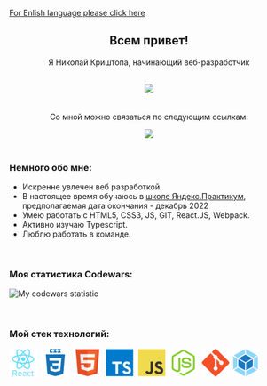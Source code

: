 [For Enlish language please click here](https://github.com/NikolayKrishtopa/NikolayKrishtopa)
<br />
<div align="center">
<h2>Всем привет!</h2>
<p>Я Николай Криштопа, начинающий веб-разработчик</p>
</div>

<br />

<div align="center">
<img src="https://xakep.ru/wp-content/uploads/2015/08/41885761_xl.jpg" width="500" />
</div>

<br />

<div align="center">
  <p>Со мной можно связаться по следующим ссылкам:</p>
  <a href="https://t.me/Nikolay_Krishtopa">
    <img src="https://img.shields.io/badge/Telegram-blue?logo=telegram" />
  </a>
</div>

<br />

### Немного обо мне:

- Искренне увлечен веб разработкой.
- В настоящее время обучаюсь в [школе Яндекс.Практикум](https://practicum.yandex.ru/), предполагаемая дата окончания - декабрь 2022
- Умею работать с HTML5, CSS3, JS, GIT, React.JS, Webpack.
- Активно изучаю Typescript.
- Люблю работать в команде.

<br />

### Моя статистика Codewars:

![My codewars statistic](https://www.codewars.com/users/Nikolay.Krishtopa/badges/large)

<br />

### Мой стек технологий:

<div>
  <img src="https://github.com/devicons/devicon/blob/master/icons/react/react-original-wordmark.svg" title="React" alt="React" width="50" height="50"/>&nbsp;
  <img src="https://github.com/devicons/devicon/blob/master/icons/css3/css3-plain-wordmark.svg"  title="CSS3" alt="CSS" width="50" height="50"/>&nbsp;
  <img src="https://github.com/devicons/devicon/blob/master/icons/html5/html5-original.svg" title="HTML5" alt="HTML5" width="50" height="50"/>&nbsp;
    <img src="https://github.com/devicons/devicon/blob/master/icons/typescript/typescript-original.svg" title="Typescript" alt="Typescript" width="50" height="50"/>&nbsp;
  <img src="https://github.com/devicons/devicon/blob/master/icons/javascript/javascript-original.svg" title="JavaScript" alt="JavaScript" width="50" height="50"/>&nbsp;
  <img src="https://github.com/devicons/devicon/blob/master/icons/nodejs/nodejs-original.svg" title="NodeJS" alt="NodeJS" width="50" height="50"/>&nbsp;
  <img src="https://github.com/devicons/devicon/blob/master/icons/git/git-original.svg" title="Git" alt="Git" width="50" height="50"/>
  <img src="https://github.com/devicons/devicon/blob/master/icons/webpack/webpack-original.svg" title="Webpack" alt="Webpack" width="50" height="50"/>
</div>
